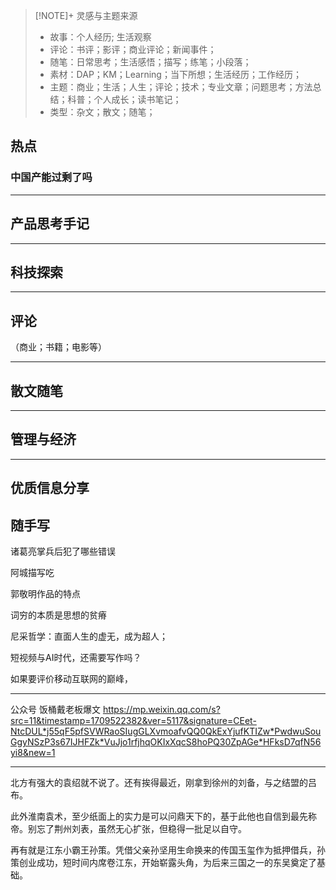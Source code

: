 
> [!NOTE]+ 灵感与主题来源
> - 故事：个人经历; 生活观察
> - 评论：书评；影评；商业评论；新闻事件；
> - 随笔：日常思考；生活感悟；描写；练笔；小段落；
> - 素材：DAP；KM；Learning；当下所想；生活经历；工作经历；
> - 主题：商业；生活；人生；评论；技术；专业文章；问题思考；方法总结；科普；个人成长；读书笔记；
> - 类型：杂文；散文；随笔；

## 热点

### 中国产能过剩了吗



---

## 产品思考手记



---

## 科技探索




---

## 评论
（商业；书籍；电影等）



---

## 散文随笔




---
## 管理与经济



---

## 优质信息分享



## 随手写

诸葛亮掌兵后犯了哪些错误


阿城描写吃


郭敬明作品的特点


词穷的本质是思想的贫瘠


尼采哲学：直面人生的虚无，成为超人；


短视频与AI时代，还需要写作吗？

如果要评价移动互联网的巅峰，





---

公众号
饭桶戴老板爆文
https://mp.weixin.qq.com/s?src=11&timestamp=1709522382&ver=5117&signature=CEet-NtcDUL*j55qF5pfSVWRaoSIugGLXvmoafvQQ0QkExYjufKTIZw*PwdwuSouGgyNSzP3s67IJHFZk*VuJjo1rfjhqOKIxXqcS8hoPQ30ZpAGe*HFksD7qfN56yi8&new=1



---
北方有强大的袁绍就不说了。还有挨得最近，刚拿到徐州的刘备，与之结盟的吕布。

此外淮南袁术，至少纸面上的实力是可以问鼎天下的，基于此他也自信到最先称帝。别忘了荆州刘表，虽然无心扩张，但稳得一批足以自守。

再有就是江东小霸王孙策。凭借父亲孙坚用生命换来的传国玉玺作为抵押借兵，孙策创业成功，短时间内席卷江东，开始崭露头角，为后来三国之一的东吴奠定了基础。